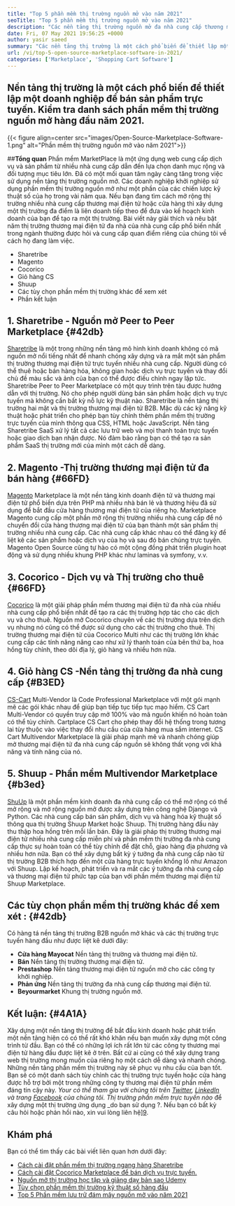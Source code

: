 ```yaml
---
title: "Top 5 phần mềm thị trường nguồn mở vào năm 2021" 
seoTitle: "Top 5 phần mềm thị trường nguồn mở vào năm 2021" 
description: "Các nền tảng thị trường nguồn mở đa nhà cung cấp thương mại điện tử hàng đầu để xây dựng các cửa hàng trực tuyến, bán cả sản phẩm vật lý và kỹ thuật số." 
date: Fri, 07 May 2021 19:56:25 +0000
author: yasir saeed
summary: "Các nền tảng thị trường là một cách phổ biến để thiết lập một doanh nghiệp để bán sản phẩm trực tuyến. Kiểm tra danh sách phần mềm thị trường nguồn mở hàng đầu năm 2021." 
url: /vi/top-5-open-source-marketplace-software-in-2021/
categories: ['Marketplace', 'Shopping Cart Software']
---
```


## Nền tảng thị trường là một cách phổ biến để thiết lập một doanh nghiệp để bán sản phẩm trực tuyến. Kiểm tra danh sách phần mềm thị trường nguồn mở hàng đầu năm 2021.

{{< figure align=center src="images/Open-Source-Marketplace-Software-1.png" alt="Phần mềm thị trường nguồn mở vào năm 2021">}}


##**Tổng quan**
Phần mềm MarketPlace là một ứng dụng web cung cấp dịch vụ và sản phẩm từ nhiều nhà cung cấp dẫn đến lựa chọn danh mục rộng và đối tượng mục tiêu lớn. Đã có một mối quan tâm ngày càng tăng trong việc sử dụng nền tảng thị trường nguồn mở. Các doanh nghiệp khởi nghiệp sử dụng phần mềm thị trường nguồn mở như một phần của các chiến lược kỹ thuật số của họ trong vài năm qua. Nếu bạn đang tìm cách mở rộng thị trường nhiều nhà cung cấp thương mại điện tử hoặc cửa hàng thì xây dựng một thị trường đa điểm là liên doanh tiếp theo để đưa vào kế hoạch kinh doanh của bạn để tạo ra một thị trường.
Bài viết này giải thích và nêu bật năm thị trường thương mại điện tử đa nhà của nhà cung cấp phổ biến nhất trong ngành thường được hỏi và cung cấp quan điểm riêng của chúng tôi về cách họ đang làm việc.
  * Sharetribe
  * Magento
  * Cocorico
  * Giỏ hàng CS
  * Shuup
  * Các tùy chọn phần mềm thị trường khác để xem xét
  * Phần kết luận

## 1. **Sharetribe  **- Nguồn mở**   Peer to Peer Marketplace**   {#42db}
[Sharetribe][1] là một trong những nền tảng mô hình kinh doanh không có mã nguồn mở nổi tiếng nhất để nhanh chóng xây dựng và ra mắt một sản phẩm thị trường thương mại điện tử trực tuyến nhiều nhà cung cấp. Người dùng có thể thuê hoặc bán hàng hóa, không gian hoặc dịch vụ trực tuyến và thay đổi chủ đề màu sắc và ảnh của bạn có thể được điều chỉnh ngay lập tức. Sharetribe Peer to Peer Marketplace có một quy trình trên tàu được hướng dẫn với thị trường. Nó cho phép người dùng bán sản phẩm hoặc dịch vụ trực tuyến mà không cần bất kỳ nỗ lực kỹ thuật nào. Sharetribe là nền tảng thị trường hai mặt và thị trường thương mại điện tử B2B.
Mặc dù các kỹ năng kỹ thuật hoặc phát triển cho phép bạn tùy chỉnh thêm phần mềm thị trường trực tuyến của mình thông qua CSS, HTML hoặc JavaScript. Nền tảng Sharetribe SaaS xử lý tất cả các lưu trữ web và mọi thanh toán trực tuyến hoặc giao dịch bạn nhận được. Nó đảm bảo rằng bạn có thể tạo ra sản phẩm SaaS thị trường mới của mình một cách dễ dàng.

## 2.  **Magento** -Thị trường thương mại điện tử đa bán hàng   {#66FD}
[Magento][2] Marketplace là một nền tảng kinh doanh điện tử và thương mại điện tử phổ biến dựa trên PHP mà nhiều nhà bán lẻ và thương hiệu đã sử dụng để bắt đầu cửa hàng thương mại điện tử của riêng họ. Marketplace Magento cung cấp một phần mở rộng thị trường nhiều nhà cung cấp để nó chuyển đổi cửa hàng thương mại điện tử của bạn thành một sản phẩm thị trường nhiều nhà cung cấp. Các nhà cung cấp khác nhau có thể đăng ký để liệt kê các sản phẩm hoặc dịch vụ của họ và sau đó bán chúng trực tuyến. Magento Open Source cũng tự hào có một cộng đồng phát triển plugin hoạt động và sử dụng nhiều khung PHP khác như laminas và symfony, v.v.

## 3.  **Cocorico**  - Dịch vụ và Thị trường cho thuê   {#66FD}
[Cocorico][3] là một giải pháp phần mềm thương mại điện tử đa nhà của nhiều nhà cung cấp phổ biến nhất để tạo ra các thị trường hợp tác cho các dịch vụ và cho thuê. Nguồn mở Cocorico chuyên về các thị trường dựa trên dịch vụ nhưng nó cũng có thể được sử dụng cho các thị trường cho thuê. Thị trường thương mại điện tử của Cocorico Multi như các thị trường lớn khác cung cấp các tính năng nâng cao như xử lý thanh toán của bên thứ ba, hoa hồng tùy chỉnh, theo dõi địa lý, giỏ hàng và nhiều hơn nữa.

## 4.  **Giỏ hàng CS** -Nền tảng thị trường đa nhà cung cấp   {#B3ED}
[CS-Cart][4] Multi-Vendor là Code Professional Marketplace với một gói mạnh mẽ các gói khác nhau để giúp bạn tiếp tục tiếp tục mạo hiểm. CS Cart Multi-Vendor có quyền truy cập mở 100% vào mã nguồn khiến nó hoàn toàn có thể tùy chỉnh. Cartplace CS Cart cho phép thay đổi hệ thống trong tương lai tùy thuộc vào việc thay đổi nhu cầu của cửa hàng mua sắm internet. CS Cart Multivendor Marketplace là giải pháp mạnh mẽ và nhanh chóng giúp mở thương mại điện tử đa nhà cung cấp nguồn sẽ không thất vọng với khả năng và tính năng của nó.

## 5.  **Shuup**  - Phần mềm Multivendor Marketplace   {#b3ed}
[ShuUp][5] là một phần mềm kinh doanh đa nhà cung cấp có thể mở rộng có thể mở rộng và mở rộng nguồn mở được xây dựng trên công nghệ Django và Python. Các nhà cung cấp bán sản phẩm, dịch vụ và hàng hóa kỹ thuật số thông qua thị trường Shuup Market hoặc Shuup. Thị trường hàng đầu này thu thập hoa hồng trên mỗi lần bán. Đây là giải pháp thị trường thương mại điện tử nhiều nhà cung cấp miễn phí và phần mềm thị trường đa nhà cung cấp thực sự hoàn toàn có thể tùy chỉnh để đặt chỗ, giao hàng địa phương và nhiều hơn nữa. Bạn có thể xây dựng bất kỳ ý tưởng đa nhà cung cấp nào từ thị trường B2B thích hợp đến một cửa hàng trực tuyến khổng lồ như Amazon với Shuup. Lập kế hoạch, phát triển và ra mắt các ý tưởng đa nhà cung cấp và thương mại điện tử phức tạp của bạn với phần mềm thương mại điện tử Shuup Marketplace.

##  **Các tùy chọn phần mềm thị trường khác để xem xét** :   {#42db}
Có hàng tá nền tảng thị trường B2B nguồn mở khác và các thị trường trực tuyến hàng đầu như được liệt kê dưới đây:
  * **Cửa hàng Mayocat**  Nền tảng thị trường và thương mại điện tử.
  * **Bán**  Nền tảng thị trường thương mại điện tử.
  * **Prestashop**  Nền tảng thương mại điện tử nguồn mở cho các công ty khởi nghiệp.
  * **Phản ứng**  Nền tảng thị trường đa nhà cung cấp thương mại điện tử.
  * **Beyourmarket**  Khung thị trường nguồn mở.

##  **Kết luận:**    {#4A1A}
Xây dựng một nền tảng thị trường để bắt đầu kinh doanh hoặc phát triển một nền tảng hiện có có thể rất khó khăn nếu bạn muốn xây dựng một công trình từ đầu. Bạn có thể có những lợi ích rất lớn từ các công ty thương mại điện tử hàng đầu được liệt kê ở trên. Bất cứ ai cũng có thể xây dựng trang web thị trường mong muốn của riêng họ một cách dễ dàng và nhanh chóng. Những nền tảng phần mềm thị trường này sẽ phục vụ nhu cầu của bạn tốt. Bạn sẽ có một danh sách tùy chỉnh các thị trường trực tuyến hoặc cửa hàng được hỗ trợ bởi một trong những công ty thương mại điện tử phần mềm đáng tin cậy này.
_Your có thể tham gia với chúng tôi trên [Twitter][6], [LinkedIn][7] và trang [Facebook][8] của chúng tôi. Thị trường phần mềm trực tuyến nào_ để xây dựng một thị trường ứng dụng _do bạn sử dụng ?. Nếu bạn có bất kỳ câu hỏi hoặc phản hồi nào, xin vui lòng liên hệ][9].

## Khám phá
Bạn có thể tìm thấy các bài viết liên quan hơn dưới đây:
  * [Cách cài đặt phần mềm thị trường ngang hàng Sharetribe][10]
  * [Cách cài đặt Cocorico Marketplace để bán dịch vụ trực tuyến.][11]
  * [Nguồn mở thị trường học tập và giảng dạy bản sao Udemy][12]
  * [Tùy chọn phần mềm thị trường kỹ thuật số hàng đầu][13]
  * [Top 5 Phần mềm lưu trữ đám mây nguồn mở vào năm 2021][14]

  
[1]: https://www.sharetribe.com/
[2]: https://magento.com/
[3]: https://www.cocorico.io/en/
[4]: https://www.cs-cart.com/
[5]: https://www.shuup.com/
[6]: https://twitter.com/containerize_co
[7]: https://www.linkedin.com/company/containerize/
[8]: http://facebook.com/containerize
[9]: mailto:yasir.saeed@aspose.com
[10]: https://products.containerize.com/marketplace/sharetribe/
[11]: https://products.containerize.com/marketplace/cocorico/
[12]: https://products.containerize.com/marketplace/edurge/
[13]: https://products.containerize.com/marketplace/
[14]: https://blog.containerize.com/backup-and-sync-software/top-5-open-source-cloud-storage-software-in-2021/
